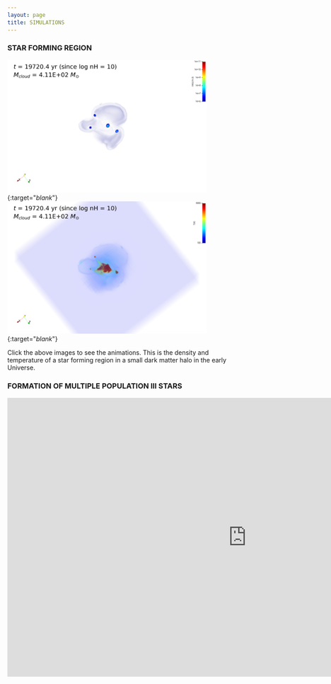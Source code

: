 ```yaml
---
layout: page
title: SIMULATIONS
---
```


### STAR FORMING REGION
[<img src="images/simulation/008_nH.png" width="450px"/>](https://www.astro.umd.edu/~jwpark/data/SF_nH.mp4){:target="_blank_"}
[<img src="images/simulation/008_T.png" width="450px"/>](https://www.astro.umd.edu/~jwpark/data/SF_T.mp4){:target="_blank_"}    

Click the above images to see the animations. This is the density and temperature
of a star forming region in a small dark matter halo in the early Universe.

### FORMATION OF MULTIPLE POPULATION III STARS
<iframe width="1080" height="630" src="https://www.youtube.com/embed/dFuQVl5JpVA" title="YouTube video player" frameborder="0" allow="accelerometer; autoplay; clipboard-write; encrypted-media; gyroscope; picture-in-picture" allowfullscreen></iframe>
